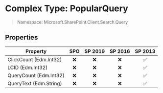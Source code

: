 # Complex Type: PopularQuery

> Namespace: Microsoft.SharePoint.Client.Search.Query

## Properties

Property | SPO | SP 2019 | SP 2016 | SP 2013
----------|:---:|:-------:|:-------:|:-------:
ClickCount (Edm.Int32) | ❌ | ❌ | ❌ | ✅
LCID (Edm.Int32) | ❌ | ❌ | ❌ | ✅
QueryCount (Edm.Int32) | ❌ | ❌ | ❌ | ✅
QueryText (Edm.String) | ❌ | ❌ | ❌ | ✅
